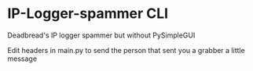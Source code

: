# IP-Logger-spammer CLI
Deadbread's IP logger spammer but without PySimpleGUI

Edit headers in main.py to send the person that sent you a grabber a little message 
